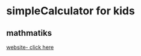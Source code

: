 # simpleCalculator for kids
## mathmatiks
[website- click here ](https://frontenddevkan.github.io/simpleCalculator/)
 
